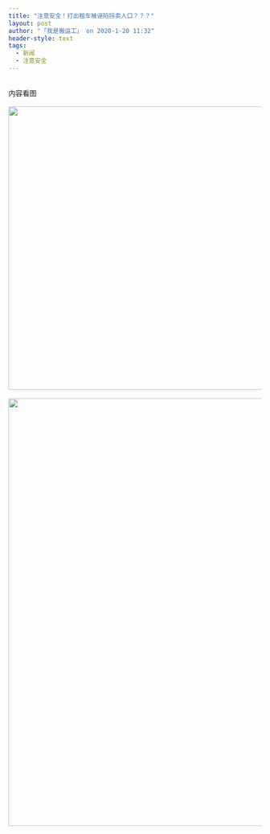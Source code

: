 ```yaml
---
title: "注意安全！打出租车被诬陷拐卖人口？？？"
layout: post
author: "「我是搬运工」 on 2020-1-20 11:32"
header-style: text
tags:
  - 新闻
  - 注意安全
---
```


<head></head>
<body>
 <br> 内容看图
 <br> 
 <br> 
 <ignore_js_op> 
  <img aid="1328400" src="https://bbs.boniu123.cc/data/attachment/forum/202001/20/103922m65oot5twrwrmwmo.jpg" zoomfile="data/attachment/forum/202001/20/103922m65oot5twrwrmwmo.jpg" file="data/attachment/forum/202001/20/103922m65oot5twrwrmwmo.jpg" width="563" inpost="1"> 
  <div class="tip tip_4 aimg_tip" id="aimg_1328400_menu" style="position: absolute; display: none" disautofocus="true"> 
   <div class="xs0"> 
    <p><strong>2.jpg</strong> <em class="xg1">(79.39 KB, 下载次数: 0)</em></p> 
    <p> <a href="forum.php?mod=attachment&amp;aid=MTMyODQwMHw1OWQwMjc4Y3wxNTc5NDkxNzQ2fDB8NTU0MTUw&amp;nothumb=yes" target="_blank">下载附件</a> &nbsp;<a href="javascript:;" onclick="showWindow(this.id, this.getAttribute('url'), 'get', 0);" id="savephoto_1328400" url="home.php?mod=spacecp&amp;ac=album&amp;op=saveforumphoto&amp;aid=1328400&amp;handlekey=savephoto_1328400">保存到相册</a> </p> 
    <p class="xg1 y"><span title="2020-1-20 10:39">1&nbsp;小时前</span> 上传</p> 
   </div> 
   <div class="tip_horn"></div> 
  </div> 
 </ignore_js_op> 
 <br> 
 <br> 
 <ignore_js_op> 
  <img aid="1328401" src="https://bbs.boniu123.cc/data/attachment/forum/202001/20/103922l36wi2l222w62lw7.jpg" zoomfile="data/attachment/forum/202001/20/103922l36wi2l222w62lw7.jpg" file="data/attachment/forum/202001/20/103922l36wi2l222w62lw7.jpg" width="850" inpost="1"> 
  <div class="tip tip_4 aimg_tip" id="aimg_1328401_menu" style="position: absolute; display: none" disautofocus="true"> 
   <div class="xs0"> 
    <p><strong>3.jpg</strong> <em class="xg1">(138.05 KB, 下载次数: 0)</em></p> 
    <p> <a href="forum.php?mod=attachment&amp;aid=MTMyODQwMXwzMDgyZWExMHwxNTc5NDkxNzQ2fDB8NTU0MTUw&amp;nothumb=yes" target="_blank">下载附件</a> &nbsp;<a href="javascript:;" onclick="showWindow(this.id, this.getAttribute('url'), 'get', 0);" id="savephoto_1328401" url="home.php?mod=spacecp&amp;ac=album&amp;op=saveforumphoto&amp;aid=1328401&amp;handlekey=savephoto_1328401">保存到相册</a> </p> 
    <p class="xg1 y"><span title="2020-1-20 10:39">1&nbsp;小时前</span> 上传</p> 
   </div> 
   <div class="tip_horn"></div> 
  </div> 
 </ignore_js_op> 
 <br>
</body>


